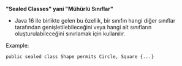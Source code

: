 **"Sealed Classes" yani "Mühürlü Sınıflar"**

* Java 16 ile birlikte gelen bu özellik, bir sınıfın hangi diğer sınıflar tarafından genişletilebileceğini veya hangi alt sınıfların oluşturulabileceğini sınırlamak için kullanılır.

Example:

    public sealed class Shape permits Circle, Square {...}
